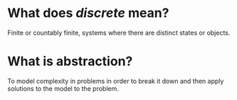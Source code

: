 
# What does *discrete* mean?

Finite or countably finite, systems where there are distinct states or objects. 


# What is abstraction?

To model complexity in problems in order to break it down and then apply solutions to the model to the problem.



